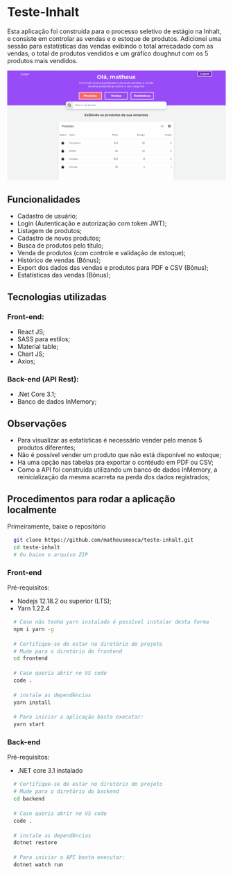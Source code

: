 # Teste-Inhalt
Esta aplicação foi construída para o processo seletivo de estágio na Inhalt, e consiste em controlar as vendas e o estoque de produtos. Adicionei uma sessão para estatísticas das vendas exibindo o total arrecadado com as vendas, o total de produtos vendidos e um gráfico doughnut com os 5 produtos mais vendidos.

![Application gif](.github/git.gif)

## Funcionalidades
* Cadastro de usuário;
* Login (Autenticação e autorização com token JWT);
* Listagem de produtos;
* Cadastro de novos produtos;
* Busca de produtos pelo título;
* Venda de produtos (com controle e validação de estoque);
* Histórico de vendas (Bônus);
* Export dos dados das vendas e produtos para PDF e CSV (Bônus);
* Estatísticas das vendas (Bônus);

## Tecnologias utilizadas
### Front-end:
* React JS;
* SASS para estilos;
* Material table;
* Chart JS;
* Axios;

### Back-end (API Rest):
* .Net Core 3.1;
* Banco de dados InMemory;

## Observações
* Para visualizar as estatísticas é necessário vender pelo menos 5 produtos diferentes;
* Não é possível vender um produto que não está disponível no estoque;
* Há uma opção nas tabelas pra exportar o contéudo em PDF ou CSV;
* Como a API foi construída utilizando um banco de dados InMemory, a reinicialização da mesma acarreta na perda dos dados registrados;

## Procedimentos para rodar a aplicação localmente
Primeiramente, baixe o repositório
```zsh
  git clone https://github.com/matheusmosca/teste-inhalt.git
  cd teste-inhalt
  # Ou baixe o arquivo ZIP
```
### Front-end
Pré-requisitos:
* Nodejs 12.18.2 ou superior (LTS);
* Yarn 1.22.4
```zsh
  # Caso não tenha yarn instalado é possível instalar desta forma
  npm i yarn -g

  # Certifique-se de estar no diretório do projeto
  # Mude para o diretório do frontend
  cd frontend

  # Caso queria abrir no VS code
  code . 

  # instale as dependências
  yarn install

  # Para iniciar a aplicação basta executar:
  yarn start
```
### Back-end
Pré-requisitos:
* .NET core 3.1 instalado
```zsh
  # Certifique-se de estar no diretório do projeto
  # Mude para o diretório do backend
  cd backend

  # Caso queria abrir no VS code  
  code .
  
  # instale as dependências
  dotnet restore
  
  # Para iniciar a API basta executar:
  dotnet watch run
```



